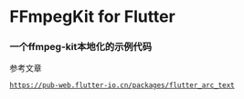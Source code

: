 # FFmpegKit for Flutter

### 一个ffmpeg-kit本地化的示例代码

参考文章

[`https://pub-web.flutter-io.cn/packages/flutter_arc_text`](https://pub-web.flutter-io.cn/packages/flutter_arc_text)